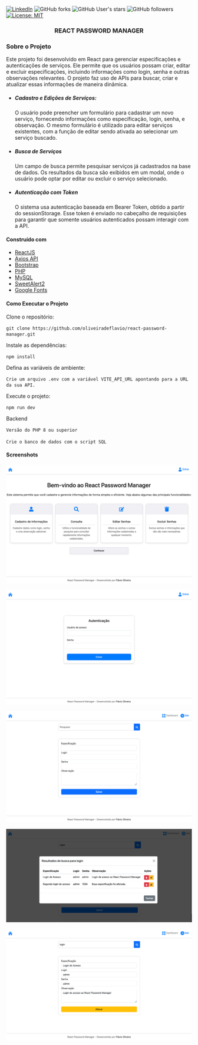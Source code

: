 [![LinkedIn][linkedin-shield]][linkedin-url]
![GitHub forks](https://img.shields.io/github/forks/oliveiradeflavio/react-password-managerv?style=for-the-badge)
![GitHub User's stars](https://img.shields.io/github/stars/oliveiradeflavio?style=for-the-badge)
![GitHub followers](https://img.shields.io/github/followers/oliveiradeflavio?style=for-the-badge)
[![License: MIT](https://img.shields.io/badge/License-MIT-yellow.svg)](https://github.com/oliveiradeflavio/react-password-manager/blob/main/LICENSE)


<h3 align="center">REACT PASSWORD MANAGER</h3>

### Sobre o Projeto

Este projeto foi desenvolvido em React para gerenciar especificações e autenticações de serviços. Ele permite que os usuários possam criar, editar e excluir especificações, incluindo informações como login, senha e outras observações relevantes. O projeto faz uso de APIs para buscar, criar e atualizar essas informações de maneira dinâmica.

* ##### Cadastro e Edições de Serviços:

    O usuário pode preencher um formulário para cadastrar um novo serviço, fornecendo informações como especificação, login, senha, e observação.
    O mesmo formulário é utilizado para editar serviços existentes, com a função de editar sendo ativada ao selecionar um serviço buscado.

* ##### Busca de Serviços

    Um campo de busca permite pesquisar serviços já cadastrados na base de dados. Os resultados da busca são exibidos em um modal, onde o usuário pode optar por editar ou excluir o serviço selecionado.

* ##### Autenticação com Token

    O sistema usa autenticação baseada em Bearer Token, obtido a partir do sessionStorage. Esse token é enviado no cabeçalho de requisições para garantir que somente usuários autenticados possam interagir com a API.


#### Construído com

* [ReactJS](https://react.dev/)
* [Axios API](https://axios-http.com)
* [Bootstrap](https://getbootstrap.com/)
* [PHP](https://www.php.net/)
* [MySQL](https://www.mysql.com/)
* [SweetAlert2](https://sweetalert2.github.io/)
* [Google Fonts](https://fonts.google.com/)


#### Como Executar o Projeto

Clone o repositório:

    git clone https://github.com/oliveiradeflavio/react-password-manager.git

Instale as dependências:

    npm install

Defina as variáveis de ambiente:

    Crie um arquivo .env com a variável VITE_API_URL apontando para a URL da sua API.

Execute o projeto:

    npm run dev


Backend

    Versão do PHP 8 ou superior

    Crie o banco de dados com o script SQL

#### Screenshots


![](https://github.com/oliveiradeflavio/react-password-manager/blob/main/src/assets/img/home.png)

![](https://github.com/oliveiradeflavio/react-password-manager/blob/main/src/assets/img/autenticacao.png)

![](https://github.com/oliveiradeflavio/react-password-manager/blob/main/src/assets/img/dashboard.png)

![](https://github.com/oliveiradeflavio/react-password-manager/blob/main/src/assets/img/busca.png)

![](https://github.com/oliveiradeflavio/react-password-manager/blob/main/src/assets/img/edicao.png)









[linkedin-shield]: https://img.shields.io/badge/-LinkedIn-black.svg?style=for-the-badge&logo=linkedin&colorB=555
[linkedin-url]: https://www.linkedin.com/in/fladoliveira/
[product-screenshot]: https://raw.githubusercontent.com/oliveiradeflavio/react-password-manager/main/screen/dashboard.png
